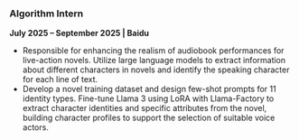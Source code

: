 ### **Algorithm Intern**  
**July 2025 – September 2025 | Baidu**  

- Responsible for enhancing the realism of audiobook performances for live-action novels. Utilize large language models to extract information about different characters in novels and identify the speaking character for each line of text.
- Develop a novel training dataset and design few-shot prompts for 11 identity types. Fine-tune Llama 3 using LoRA with Llama-Factory to extract character identities and specific attributes from the novel, building character profiles to support the selection of suitable voice actors.

